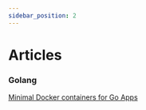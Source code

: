 ```yaml
---
sidebar_position: 2
---
```


# Articles

### Golang

[Minimal Docker containers for Go Apps](https://www.cloudbees.com/blog/building-minimal-docker-containers-for-go-applications)